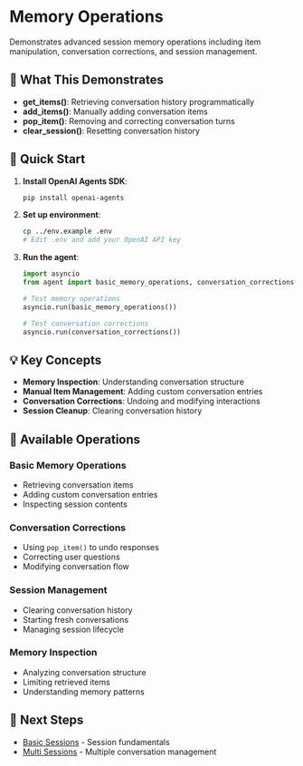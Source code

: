 # Memory Operations

Demonstrates advanced session memory operations including item manipulation, conversation corrections, and session management.

## 🎯 What This Demonstrates

- **get_items()**: Retrieving conversation history programmatically
- **add_items()**: Manually adding conversation items
- **pop_item()**: Removing and correcting conversation turns
- **clear_session()**: Resetting conversation history

## 🚀 Quick Start

1. **Install OpenAI Agents SDK**:
   ```bash
   pip install openai-agents
   ```

2. **Set up environment**:
   ```bash
   cp ../env.example .env
   # Edit .env and add your OpenAI API key
   ```

3. **Run the agent**:
   ```python
   import asyncio
   from agent import basic_memory_operations, conversation_corrections
   
   # Test memory operations
   asyncio.run(basic_memory_operations())
   
   # Test conversation corrections
   asyncio.run(conversation_corrections())
   ```

## 💡 Key Concepts

- **Memory Inspection**: Understanding conversation structure
- **Manual Item Management**: Adding custom conversation entries
- **Conversation Corrections**: Undoing and modifying interactions
- **Session Cleanup**: Clearing conversation history

## 🧪 Available Operations

### Basic Memory Operations
- Retrieving conversation items
- Adding custom conversation entries
- Inspecting session contents

### Conversation Corrections
- Using `pop_item()` to undo responses
- Correcting user questions
- Modifying conversation flow

### Session Management
- Clearing conversation history
- Starting fresh conversations
- Managing session lifecycle

### Memory Inspection
- Analyzing conversation structure
- Limiting retrieved items
- Understanding memory patterns

## 🔗 Next Steps

- [Basic Sessions](../7_1_basic_sessions/README.md) - Session fundamentals
- [Multi Sessions](../7_3_multi_sessions/README.md) - Multiple conversation management
